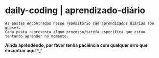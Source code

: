# daily-coding | aprendizado-diário

```
As pastas encontradas nesse repositório são aprendizados diários (ou quase).
Cada pasta representa algum processo/tarefa específica que estou tentando aprender no momento.
```

**Ainda aprendendo, por favor tenha paciência com qualquer erro que encontrar aqui** ^_^
